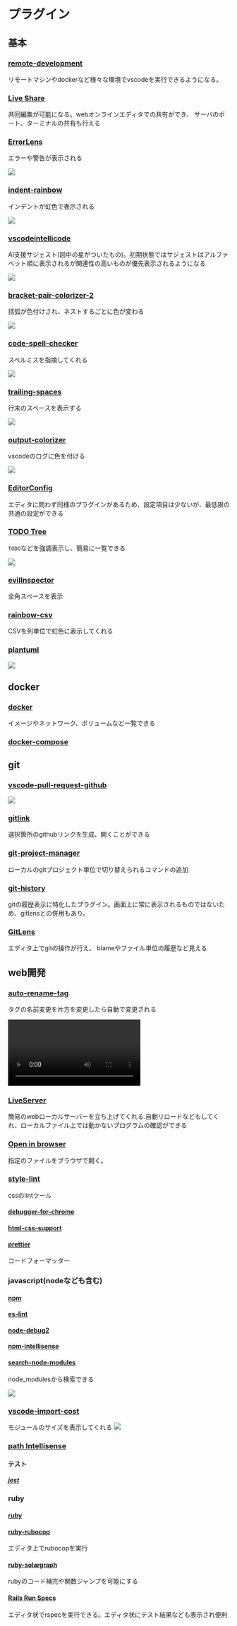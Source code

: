 # プラグイン
## 基本

### [remote-development](https://marketplace.visualstudio.com/items?itemName=ms-vscode-remote.vscode-remote-extensionpack)
リモートマシンやdockerなど様々な環境でvscodeを実行できるようになる。

### [Live Share](https://marketplace.visualstudio.com/items?itemName=MS-vsliveshare.vsliveshare)
共同編集が可能になる。webオンラインエディタでの共有ができ、
サーバのポート、ターミナルの共有も行える

### [ErrorLens](https://marketplace.visualstudio.com/items?itemName=usernamehw.errorlens)
エラーや警告が表示される

![](./images/error-lens.png)

### [indent-rainbow](https://marketplace.visualstudio.com/items?itemName=oderwat.indent-rainbow)
インデントが虹色で表示される

![](./images/indent-rainbow.png)

### [vscodeintellicode](https://marketplace.visualstudio.com/items?itemName=VisualStudioExptTeam.vscodeintellicode)
AI支援サジェスト(図中の星がついたもの)。初期状態ではサジェストはアルファベット順に表示されるが関連性の高いものが優先表示されるようになる

![](./images/vscodeintellicode.png)

### [bracket-pair-colorizer-2](https://marketplace.visualstudio.com/items?itemName=CoenraadS.bracket-pair-colorizer-2)
括弧が色付けされ、ネストするごとに色が変わる

![](./images/bracket-pair-colorizer-2.png)

### [code-spell-checker](https://marketplace.visualstudio.com/items?itemName=streetsidesoftware.code-spell-checker)
スペルミスを指摘してくれる

![](./images/code-spell-checker.png)


### [trailing-spaces](https://marketplace.visualstudio.com/items?itemName=shardulm94.trailing-spaces)
行末のスペースを表示する

![](./images/trailing-spaces.png)

### [output-colorizer](https://marketplace.visualstudio.com/items?itemName=IBM.output-colorizer)
vscodeのログに色を付ける

![](./images/output-colorizer.png)

### [EditorConfig](https://marketplace.visualstudio.com/items?itemName=EditorConfig.EditorConfig)
エディタに問わず同様のプラグインがあるため、設定項目は少ないが、最低限の共通の設定ができる

### [TODO Tree](https://marketplace.visualstudio.com/items?itemName=Gruntfuggly.todo-tree)
`TODO`などを強調表示し、簡易に一覧できる

![](./images/todo-tree.png)

### [evilInspector](https://marketplace.visualstudio.com/items?itemName=saikou9901.evilinspector)
全角スペースを表示

### [rainbow-csv](https://marketplace.visualstudio.com/items?itemName=mechatroner.rainbow-csv)
CSVを列単位で虹色に表示してくれる

### [plantuml](https://marketplace.visualstudio.com/items?itemName=jebbs.plantuml)

![](./images/plantuml.png)

## docker

### [docker](https://marketplace.visualstudio.com/items?itemName=ms-azuretools.vscode-docker)
イメージやネットワーク、ボリュームなど一覧できる

### [docker-compose](https://marketplace.visualstudio.com/items?itemName=p1c2u.docker-compose)

## git

### [vscode-pull-request-github](https://marketplace.visualstudio.com/items?itemName=GitHub.vscode-pull-request-github)
![](./images/github-pullrequest-and-issues.png)

### [gitlink](https://marketplace.visualstudio.com/items?itemName=qezhu.gitlink)
選択箇所のgithubリンクを生成、開くことができる

### [git-project-manager](https://marketplace.visualstudio.com/items?itemName=felipecaputo.git-project-manager)
ローカルのgitプロジェクト単位で切り替えられるコマンドの追加

### [git-history](https://marketplace.visualstudio.com/items?itemName=donjayamanne.githistory)
gitの履歴表示に特化したプラグイン。画面上に常に表示されるものではないため、gitlensとの併用もあり。

### [GitLens](https://marketplace.visualstudio.com/items?itemName=eamodio.gitlens)
エディタ上でgitの操作が行え、
blameやファイル単位の履歴など見える

## web開発

### [auto-rename-tag](https://marketplace.visualstudio.com/items?itemName=formulahendry.auto-rename-tag)
タグの名前変更を片方を変更したら自動で変更される

<video controls>
  <source src="./images/auto-rename-tag.mov" type="video/mp4">
</video>

### [LiveServer](https://marketplace.visualstudio.com/items?itemName=ritwickdey.LiveServer)
簡易のwebローカルサーバーを立ち上げてくれる.自動リロードなどもしてくれ、ローカルファイル上では動かないプログラムの確認ができる

### [Open in browser](https://marketplace.visualstudio.com/items?itemName=techer.open-in-browser)
指定のファイルをブラウザで開く。

### [style-lint](https://marketplace.visualstudio.com/items?itemName=stylelint.vscode-stylelint)
cssのlintツール

#### [debugger-for-chrome](https://marketplace.visualstudio.com/items?itemName=msjsdiag.debugger-for-chrome)

#### [html-css-support](https://marketplace.visualstudio.com/items?itemName=ecmel.vscode-html-css)

#### [prettier](https://marketplace.visualstudio.com/items?itemName=esbenp.prettier-vscode)
コードフォーマッター

### javascript(nodeなども含む)
#### [npm](https://marketplace.visualstudio.com/items?itemName=eg2.vscode-npm-script)

#### [es-lint](https://marketplace.visualstudio.com/items?itemName=dbaeumer.vscode-eslint)

#### [node-debug2](https://marketplace.visualstudio.com/items?itemName=ms-vscode.node-debug2)

#### [npm-intellisense](https://marketplace.visualstudio.com/items?itemName=christian-kohler.npm-intellisense)

#### [search-node-modules](https://marketplace.visualstudio.com/items?itemName=jasonnutter.search-node-modules)
node_modulesから検索できる

![](./images/search-node-modules.png)

### [vscode-import-cost](https://marketplace.visualstudio.com/items?itemName=wix.vscode-import-cost)
モジュールのサイズを表示してくれる
![](./images/import-cost.png)

### [path Intellisense](https://marketplace.visualstudio.com/items?itemName=christian-kohler.path-intellisense)

#### テスト
##### [jest](https://marketplace.visualstudio.com/items?itemName=Orta.vscode-jest)

### ruby
#### [ruby](https://marketplace.visualstudio.com/items?itemName=rebornix.Ruby)

#### [ruby-rubocop](https://marketplace.visualstudio.com/items?itemName=misogi.ruby-rubocop)
エディタ上でrubocopを実行

#### [ruby-solargraph](https://marketplace.visualstudio.com/items?itemName=castwide.solargraph)
rubyのコード補完や関数ジャンプを可能にする

#### [Rails Run Specs](https://marketplace.visualstudio.com/items?itemName=noku.rails-run-spec-vscode)
エディタ状でrspecを実行できる。エディタ状にテスト結果なども表示され便利
